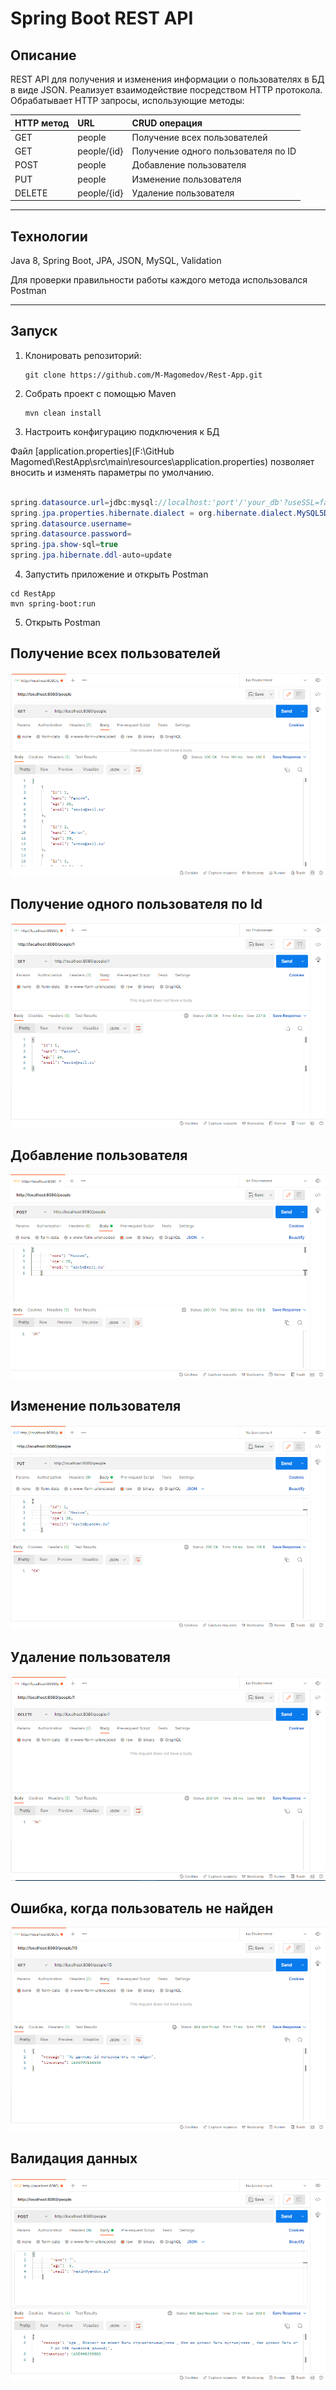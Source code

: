 # Spring Boot REST API

## Описание
REST API для получения и изменения информации о пользователях в БД в виде JSON. Реализует взаимодействие посредством HTTP протокола. Обрабатывает HTTP запросы, использующие методы:

| HTTP метод | URL         | CRUD операция                       |
|------------|:------------|:------------------------------------|
| GET        | people      | Получение всех пользователей        |
| GET        | people/{id} | Получение одного пользователя по ID |
| POST       | people      | Добавление пользователя             |
| PUT        | people      | Изменение пользователя              |
| DELETE     | people/{id} | Удаление пользователя               |

---

## Технологии
Java 8, Spring Boot, JPA, JSON, MySQL, Validation

Для проверки правильности работы каждого метода использовался Postman

---

## Запуск

1. Клонировать репозиторий:
   
   ```git 
   git clone https://github.com/M-Magomedov/Rest-App.git
   ```

2. Собрать проект с помощью Maven
   ```
   mvn clean install
   ```

3. Настроить конфигурацию подключения к БД
   
Файл [application.properties](F:\GitHub Magomed\RestApp\src\main\resources\application.properties) позволяет вносить и изменять параметры по умолчанию.
```java

spring.datasource.url=jdbc:mysql://localhost:'port'/'your_db'?useSSL=false&serverTimezone=UTC     
spring.jpa.properties.hibernate.dialect = org.hibernate.dialect.MySQL5Dialect
spring.datasource.username=
spring.datasource.password=
spring.jpa.show-sql=true
spring.jpa.hibernate.ddl-auto=update

```
4. Запустить приложение и открыть Postman
   
```
cd RestApp
mvn spring-boot:run
```
5. Открыть Postman

## Получение всех пользователей
![List All Users](img/getAll.png)

## Получение одного пользователя по Id
![getOne](img/getOne.png)

## Добавление пользователя
![add](img/add.png)

## Изменение пользователя
![put](img/put.png)

## Удаление пользователя
![delete](img/delete.png)

## Ошибка, когда пользователь не найден
![errorNotPerson](img/errorNotPerson.png)

## Валидация данных
![errorValid](img/errorValid.png)




